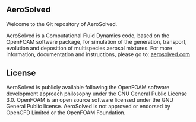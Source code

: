 ## AeroSolved

Welcome to the Git repository of AeroSolved.

AeroSolved is a Computational Fluid Dynamics code, based on the OpenFOAM software package, for simulation of the generation, transport, evolution and deposition of multispecies aerosol mixtures. For more information, documentation and instructions, please go to:
[aerosolved.com](http://aerosolved.com)

## License

AeroSolved is publicly available following the OpenFOAM software development approach philosophy under the GNU General Public License 3.0. OpenFOAM is an open source software licensed under the GNU General Public license. AeroSolved is not approved or endorsed by OpenCFD Limited or the OpenFOAM Foundation.
